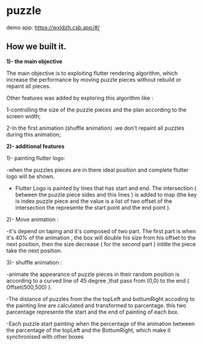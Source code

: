 # puzzle
demo app: https://wxldzh.csb.app/#/

## How we built it.
**1)- the main objective**

The main objective is to exploiting flutter rendering algorithm, which increase the performance by moving puzzle pieces without rebuild or repaint all pieces.

Other features was added by exploring this algorithm like :

1-controlling the size of the puzzle pieces and the plan according to the screen width;

2-In the first animation (shuffle animation) .we don't repaint all puzzles during this animation;

**2)- additional features**

1)- painting flutter logo:

-when the puzzles pieces are in there ideal position and complete flutter logo will be shown. 

- Flutter Logo is painted by lines that has start and end. The intersection ( between the puzzle piece sides and this lines ) is added to map (the key is index puzzle piece and the value is a list of two offset of the intersection the represente the start point and the end point ).


2)- Move animation  :

-it's depend on taping and it's composed of two part. The first part is when it's 40% of the animation , the box will double his size from his offset to the next position, then the size decrease ( for the second part ) intitle the piece take the next position.

3)- shuffle animation :

-animate the appearance of puzzle pieces in their random position is according to a curved line of 45 degree ,that pass from (0,0) to the end ( Offset(500,500) ).

-The distance of puzzles from the the topLeft and bottumRight accoding to the painting line are calculated and transformed to parcentage. this two parcentage represente the start and the end of painting of each box.

-Each puzzle start painting when the percentage of the animation between the parcentage of the topLeft and the BottumRight, which make it synchronised with other boxes

